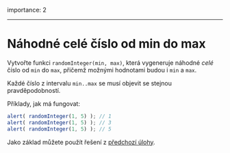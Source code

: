 importance: 2

---

# Náhodné celé číslo od min do max

Vytvořte funkci `randomInteger(min, max)`, která vygeneruje náhodné *celé* číslo od `min` do `max`, přičemž možnými hodnotami budou i `min` a `max`.

Každé číslo z intervalu `min..max` se musí objevit se stejnou pravděpodobností.


Příklady, jak má fungovat:

```js
alert( randomInteger(1, 5) ); // 1
alert( randomInteger(1, 5) ); // 3
alert( randomInteger(1, 5) ); // 5
```

Jako základ můžete použít řešení z [předchozí úlohy](info:task/random-min-max).
